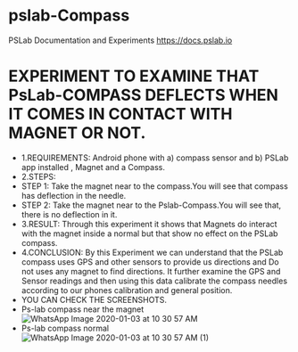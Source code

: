 # pslab-Compass
PSLab Documentation and Experiments https://docs.pslab.io
# EXPERIMENT TO EXAMINE THAT PsLab-COMPASS DEFLECTS WHEN IT COMES IN CONTACT WITH MAGNET OR NOT.
+ 1.REQUIREMENTS:
Android phone with a) compass sensor and b) PSLab app installed , Magnet and a Compass.
+ 2.STEPS:
+ STEP 1:
Take the magnet near to the compass.You will see that compass has deflection in the needle.
+ STEP 2:
Take the magnet near to the Pslab-Compass.You will see that, there is no deflection in it.
+ 3.RESULT:
 Through this experiment it shows that Magnets do interact with the magnet inside a normal but that show no effect on the PSLab compass.
+ 4.CONCLUSION:
By this Experiment we can understand that the PSLab compass uses GPS and other sensors to provide us directions and Do not uses any magnet to find directions. It further examine the GPS and Sensor readings and then using this data calibrate the compass needles according to our phones calibration and general position.
+ YOU CAN CHECK THE SCREENSHOTS.
+ Ps-lab compass near the magnet
![WhatsApp Image 2020-01-03 at 10 30 57 AM](https://user-images.githubusercontent.com/58810632/71708067-9313e680-2e14-11ea-916b-ca6292d48647.jpeg)
+ Ps-lab compass normal
![WhatsApp Image 2020-01-03 at 10 30 57 AM (1)](https://user-images.githubusercontent.com/58810632/71708102-d4a49180-2e14-11ea-8731-1bd64660709b.jpeg)


